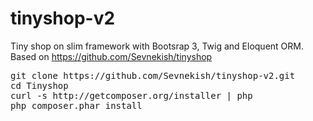 # tinyshop-v2
Tiny shop on slim framework with Bootsrap 3, Twig and Eloquent ORM.
Based on https://github.com/Sevnekish/tinyshop

<pre>
git clone https://github.com/Sevnekish/tinyshop-v2.git
cd Tinyshop
curl -s http://getcomposer.org/installer | php
php composer.phar install
</pre>
